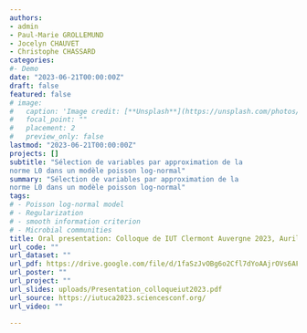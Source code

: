 ```yaml
---
authors:
- admin
- Paul-Marie GROLLEMUND
- Jocelyn CHAUVET
- Christophe CHASSARD
categories:
#- Demo
date: "2023-06-21T00:00:00Z"
draft: false
featured: false
# image:
#   caption: 'Image credit: [**Unsplash**](https://unsplash.com/photos/CpkOjOcXdUY)'
#   focal_point: ""
#   placement: 2
#   preview_only: false
lastmod: "2023-06-21T00:00:00Z"
projects: []
subtitle: "Sélection de variables par approximation de la
norme L0 dans un modèle poisson log-normal"
summary: "Sélection de variables par approximation de la
norme L0 dans un modèle poisson log-normal"
tags:
# - Poisson log-normal model
# - Regularization
# - smooth information criterion
# - Microbial communities
title: Oral presentation: Colloque de IUT Clermont Auvergne 2023, Aurillac.
url_code: ""
url_dataset: ""
url_pdf: https://drive.google.com/file/d/1faSzJvOBg6o2Cfl7dYoAAjrOVs6AFibG/view
url_poster: ""
url_project: ""
url_slides: uploads/Presentation_colloqueiut2023.pdf
url_source: https://iutuca2023.sciencesconf.org/
url_video: ""

---
```



